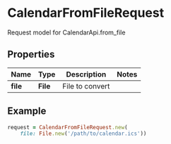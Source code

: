 # CalendarFromFileRequest

Request model for CalendarApi.from_file

## Properties

Name | Type | Description | Notes
---- | ---- | ----------- | -----
**file** |**File** |File to convert |

## Example
```ruby
request = CalendarFromFileRequest.new(
    file: File.new('/path/to/calendar.ics'))
```
